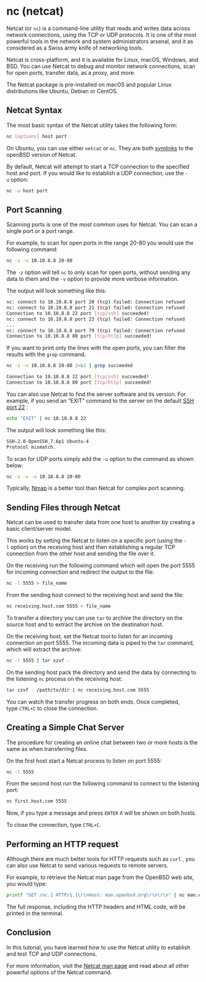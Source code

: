 # nc (netcat)

Netcat (or `nc`) is a command-line utility that reads and writes data across network connections, using the TCP or UDP protocols. It is one of the most powerful tools in the network and system administrators arsenal, and it as considered as a Swiss army knife of networking tools.

Netcat is cross-platform, and it is available for Linux, macOS, Windows, and BSD. You can use Netcat to debug and monitor network connections, scan for open ports, transfer data, as a proxy, and more.

The Netcat package is pre-installed on macOS and popular Linux distributions like Ubuntu, Debian or CentOS.

## Netcat Syntax

The most basic syntax of the Netcat utility takes the following form:

```sh
nc [options] host port
```

On Ubuntu, you can use either `netcat` or `nc`. They are both [symlinks](https://linuxize.com/post/how-to-create-symbolic-links-in-linux-using-the-ln-command/) to the openBSD version of Netcat.

By default, Netcat will attempt to start a TCP connection to the specified host and port. If you would like to establish a UDP connection, use the `-u` option:

```sh
nc -u host port
```

## Port Scanning

Scanning ports is one of the most common uses for Netcat. You can scan a single port or a port range.

For example, to scan for open ports in the range 20-80 you would use the following command:

```sh
nc -z -v 10.10.8.8 20-80
```

The `-z` option will tell `nc` to only scan for open ports, without sending any data to them and the `-v` option to provide more verbose information.

The output will look something like this:

```sh
nc: connect to 10.10.8.8 port 20 (tcp) failed: Connection refused
nc: connect to 10.10.8.8 port 21 (tcp) failed: Connection refused
Connection to 10.10.8.8 22 port [tcp/ssh] succeeded!
nc: connect to 10.10.8.8 port 23 (tcp) failed: Connection refused
...
nc: connect to 10.10.8.8 port 79 (tcp) failed: Connection refused
Connection to 10.10.8.8 80 port [tcp/http] succeeded!
```

If you want to print only the lines with the open ports, you can filter the results with the `grep` command.

```sh
nc -z -v 10.10.8.8 20-80 2>&1 | grep succeeded
```

```sh
Connection to 10.10.8.8 22 port [tcp/ssh] succeeded!
Connection to 10.10.8.8 80 port [tcp/http] succeeded!
```

You can also use Netcat to find the server software and its version. For example, if you send an “EXIT” command to the server on the default [SSH port 22](https://linuxize.com/post/how-to-change-ssh-port-in-linux/) :

```sh
echo "EXIT" | nc 10.10.8.8 22
```

The output will look something like this:

```sh
SSH-2.0-OpenSSH_7.6p1 Ubuntu-4
Protocol mismatch.
```

To scan for UDP ports simply add the `-u` option to the command as shown below:

```sh
nc -z -v -u 10.10.8.8 20-80
```

Typically, [Nmap](https://linuxize.com/post/nmap-command/) is a better tool than Netcat for complex port scanning.

## Sending Files through Netcat

Netcat can be used to transfer data from one host to another by creating a basic client/server model.

This works by setting the Netcat to listen on a specific port (using the `-l` option) on the receiving host and then establishing a regular TCP connection from the other host and sending the file over it.

On the receiving run the following command which will open the port 5555 for incoming connection and redirect the output to the file:

```sh
nc -l 5555 > file_name
```

From the sending host connect to the receiving host and send the file:

```sh
nc receiving.host.com 5555 < file_name
```

To transfer a directory you can use `tar` to archive the directory on the source host and to extract the archive on the destination host.

On the receiving host, set the Netcat tool to listen for an incoming connection on port 5555. The incoming data is piped to the `tar` command, which will extract the archive:

```sh
nc -l 5555 | tar xzvf -
```

On the sending host pack the directory and send the data by connecting to the listening `nc` process on the receiving host:

```sh
tar czvf - /path/to/dir | nc receiving.host.com 5555
```

You can watch the transfer progress on both ends. Once completed, type `CTRL+C` to close the connection.

## **Creating a Simple Chat Server**

The procedure for creating an online chat between two or more hosts is the same as when transferring files.

On the first host start a Netcat process to listen on port 5555:

```sh
nc -l 5555
```

From the second host run the following command to connect to the listening port:

```sh
nc first.host.com 5555
```

Now, if you type a message and press `ENTER` it will be shown on both hosts.

To close the connection, type `CTRL+C`.

## **Performing an HTTP request**

Although there are much better tools for HTTP requests such as `curl` , you can also use Netcat to send various requests to remote servers.

For example, to retrieve the Netcat man page from the OpenBSD web site, you would type:

```sh
printf "GET /nc.1 HTTP/1.1\r\nHost: man.openbsd.org\r\n\r\n" | nc man.openbsd.org 80
```

The full response, including the HTTP headers and HTML code, will be printed in the terminal.

## **Conclusion**

In this tutorial, you have learned how to use the Netcat utility to establish and test TCP and UDP connections.

For more information, visit the [Netcat man page](https://man.openbsd.org/nc.1) and read about all other powerful options of the Netcat command.
